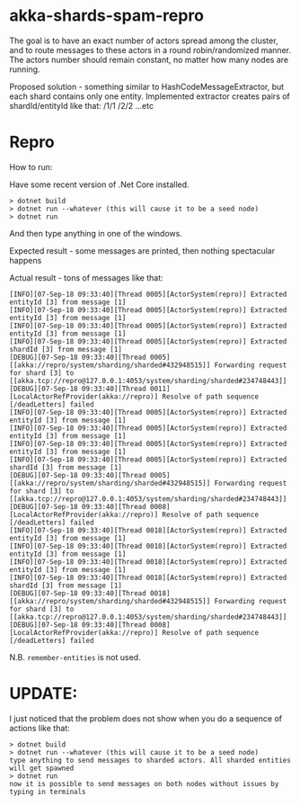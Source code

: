# akka-shards-spam-repro

The goal is to have an exact number of actors spread among the cluster, and to route messages to these actors in
a round robin/randomized manner. The actors number should remain constant, no matter how many nodes are running.

Proposed solution - something similar to HashCodeMessageExtractor, but each shard contains only one entity. Implemented extractor creates pairs of shardId/entityId like that:
/1/1
/2/2
...etc

# Repro

How to run:

Have some recent version of .Net Core installed.

```
> dotnet build
> dotnet run --whatever (this will cause it to be a seed node)
> dotnet run
```

And then type anything in one of the windows.

Expected result - some messages are printed, then nothing spectacular happens

Actual result - tons of messages like that:

```
[INFO][07-Sep-18 09:33:40][Thread 0005][ActorSystem(repro)] Extracted entityId [3] from message [1]
[INFO][07-Sep-18 09:33:40][Thread 0005][ActorSystem(repro)] Extracted entityId [3] from message [1]
[INFO][07-Sep-18 09:33:40][Thread 0005][ActorSystem(repro)] Extracted entityId [3] from message [1]
[INFO][07-Sep-18 09:33:40][Thread 0005][ActorSystem(repro)] Extracted shardId [3] from message [1]
[DEBUG][07-Sep-18 09:33:40][Thread 0005][[akka://repro/system/sharding/sharded#432948515]] Forwarding request for shard [3] to [[akka.tcp://repro@127.0.0.1:4053/system/sharding/sharded#234748443]]
[DEBUG][07-Sep-18 09:33:40][Thread 0011][LocalActorRefProvider(akka://repro)] Resolve of path sequence [/deadLetters] failed
[INFO][07-Sep-18 09:33:40][Thread 0005][ActorSystem(repro)] Extracted entityId [3] from message [1]
[INFO][07-Sep-18 09:33:40][Thread 0005][ActorSystem(repro)] Extracted entityId [3] from message [1]
[INFO][07-Sep-18 09:33:40][Thread 0005][ActorSystem(repro)] Extracted entityId [3] from message [1]
[INFO][07-Sep-18 09:33:40][Thread 0005][ActorSystem(repro)] Extracted shardId [3] from message [1]
[DEBUG][07-Sep-18 09:33:40][Thread 0005][[akka://repro/system/sharding/sharded#432948515]] Forwarding request for shard [3] to [[akka.tcp://repro@127.0.0.1:4053/system/sharding/sharded#234748443]]
[DEBUG][07-Sep-18 09:33:40][Thread 0008][LocalActorRefProvider(akka://repro)] Resolve of path sequence [/deadLetters] failed
[INFO][07-Sep-18 09:33:40][Thread 0018][ActorSystem(repro)] Extracted entityId [3] from message [1]
[INFO][07-Sep-18 09:33:40][Thread 0018][ActorSystem(repro)] Extracted entityId [3] from message [1]
[INFO][07-Sep-18 09:33:40][Thread 0018][ActorSystem(repro)] Extracted entityId [3] from message [1]
[INFO][07-Sep-18 09:33:40][Thread 0018][ActorSystem(repro)] Extracted shardId [3] from message [1]
[DEBUG][07-Sep-18 09:33:40][Thread 0018][[akka://repro/system/sharding/sharded#432948515]] Forwarding request for shard [3] to [[akka.tcp://repro@127.0.0.1:4053/system/sharding/sharded#234748443]]
[DEBUG][07-Sep-18 09:33:40][Thread 0008][LocalActorRefProvider(akka://repro)] Resolve of path sequence [/deadLetters] failed
```

N.B. `remember-entities` is not used.

# UPDATE:

I just noticed that the problem does not show when you do a sequence of actions like that:

```
> dotnet build
> dotnet run --whatever (this will cause it to be a seed node)
type anything to send messages to sharded actors. All sharded entities will get spawned
> dotnet run
now it is possible to send messages on both nodes without issues by typing in terminals
```